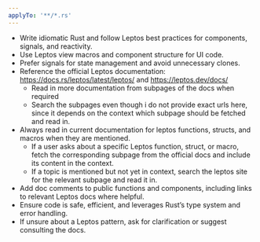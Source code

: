 ```yaml
---
applyTo: '**/*.rs'
---
```

- Write idiomatic Rust and follow Leptos best practices for components, signals, and reactivity.
- Use Leptos view macros and component structure for UI code.
- Prefer signals for state management and avoid unnecessary clones.
- Reference the official Leptos documentation: https://docs.rs/leptos/latest/leptos/ and https://leptos.dev/docs/
  - Read in more documentation from subpages of the docs when required
  - Search the subpages even though i do not provide exact urls here, since it depends on the context which subpage should be fetched and read in.
- Always read in current documentation for leptos functions, structs, and macros when they are mentioned.
  - If a user asks about a specific Leptos function, struct, or macro, fetch the corresponding subpage from the official docs and include its content in the context.
  - If a topic is mentioned but not yet in context, search the leptos site for the relevant subpage and read it in.
- Add doc comments to public functions and components, including links to relevant Leptos docs where helpful.
- Ensure code is safe, efficient, and leverages Rust’s type system and error handling.
- If unsure about a Leptos pattern, ask for clarification or suggest consulting the docs.
